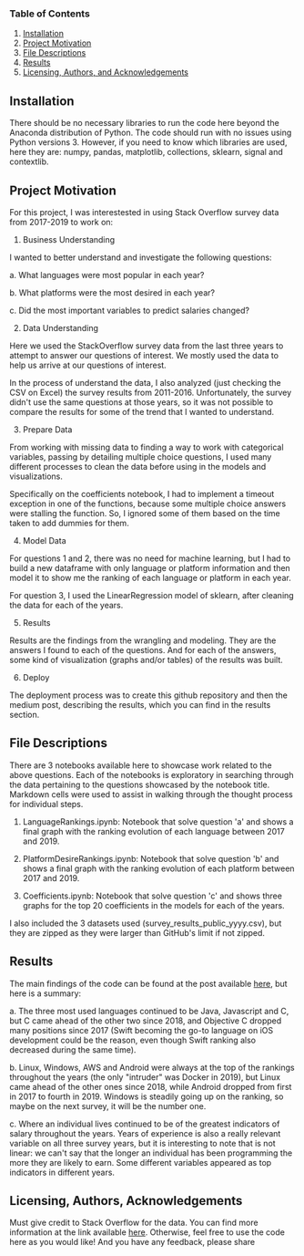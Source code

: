 
### Table of Contents

1. [Installation](#installation)
2. [Project Motivation](#motivation)
3. [File Descriptions](#files)
4. [Results](#results)
5. [Licensing, Authors, and Acknowledgements](#licensing)

## Installation <a name="installation"></a>

There should be no necessary libraries to run the code here beyond the Anaconda distribution of Python.  The code should run with no issues using Python versions 3. However, if you need to know which libraries are used, here they are: numpy, pandas, matplotlib, collections, sklearn, signal and contextlib.

## Project Motivation<a name="motivation"></a>

For this project, I was interestested in using Stack Overflow survey data from 2017-2019 to work on:

1. Business Understanding

I wanted to better understand and investigate the following questions:

a. What languages were most popular in each year?

b. What platforms were the most desired in each year?

c. Did the most important variables to predict salaries changed?

2. Data Understanding

Here we used the StackOverflow survey data from the last three years to attempt to answer our questions of interest. We mostly used the data to help us arrive at our questions of interest.

In the process of understand the data, I also analyzed (just checking the CSV on Excel) the survey results from 2011-2016. Unfortunately, the survey didn't use the same questions at those years, so it was not possible to compare the results for some of the trend that I wanted to understand.

3. Prepare Data

From working with missing data to finding a way to work with categorical variables, passing by detailing multiple choice questions, I used many different processes to clean the data before using in the models and visualizations.

Specifically on the coefficients notebook, I had to implement a timeout exception in one of the functions, because some multiple choice answers were stalling the function. So, I ignored some of them based on the time taken to add dummies for them.

4. Model Data

For questions 1 and 2, there was no need for machine learning, but I had to build a new dataframe with only language or platform information and then model it to show me the ranking of each language or platform in each year.

For question 3, I used the LinearRegression model of sklearn, after cleaning the data for each of the years.

5. Results

Results are the findings from the wrangling and modeling. They are the answers I found to each of the questions. And for each of the answers, some kind of visualization (graphs and/or tables) of the results was built.

6. Deploy

The deployment process was to create this github repository and then the medium post, describing the results, which you can find in the results section.

## File Descriptions <a name="files"></a>

There are 3 notebooks available here to showcase work related to the above questions.  Each of the notebooks is exploratory in searching through the data pertaining to the questions showcased by the notebook title.  Markdown cells were used to assist in walking through the thought process for individual steps.

1. LanguageRankings.ipynb: Notebook that solve question 'a' and shows a final graph with the ranking evolution of each language between 2017 and 2019.

2. PlatformDesireRankings.ipynb: Notebook that solve question 'b' and shows a final graph with the ranking evolution of each platform between 2017 and 2019.

3. Coefficients.ipynb: Notebook that solve question 'c' and shows three graphs for the top 20 coefficients in the models for each of the years.

I also included the 3 datasets used (survey_results_public_yyyy.csv), but they are zipped as they were larger than GitHub's limit if not zipped.

## Results<a name="results"></a>

The main findings of the code can be found at the post available [here](), but here is a summary:

a. The three most used languages continued to be Java, Javascript and C, but C came ahead of the other two since 2018, and Objective C dropped many positions since 2017 (Swift becoming the go-to language on iOS development could be the reason, even though Swift ranking also decreased during the same time).

b. Linux, Windows, AWS and Android were always at the top of the rankings throughout the years (the only "intruder" was Docker in 2019), but Linux came ahead of the other ones since 2018, while Android dropped from first in 2017 to fourth in 2019. Windows is steadily going up on the ranking, so maybe on the next survey, it will be the number one.

c. Where an individual lives continued to be of the greatest indicators of salary throughout the years. Years of experience is also a really relevant variable on all three survey years, but it is interesting to note that is not linear: we can't say that the longer an individual has been programming the more they are likely to earn. Some different variables appeared as top indicators in different years.

## Licensing, Authors, Acknowledgements<a name="licensing"></a>

Must give credit to Stack Overflow for the data.  You can find more information at the link available [here](https://insights.stackoverflow.com/survey).  Otherwise, feel free to use the code here as you would like! And you have any feedback, please share

